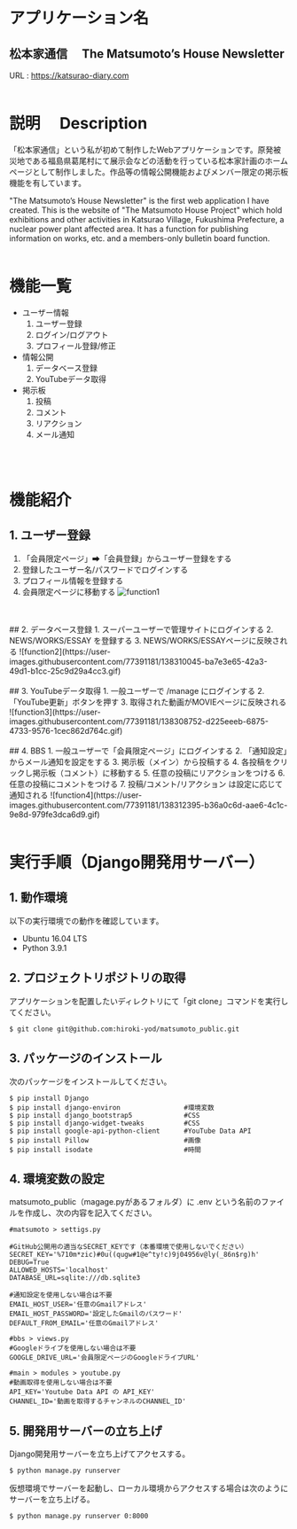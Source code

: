 # アプリケーション名
## 松本家通信 &emsp;The Matsumoto’s House Newsletter
URL : https://katsurao-diary.com
<br>
<br>

# 説明 &emsp;Description
「松本家通信」という私が初めて制作したWebアプリケーションです。原発被災地である福島県葛尾村にて展示会などの活動を行っている松本家計画のホームページとして制作しました。作品等の情報公開機能およびメンバー限定の掲示板機能を有しています。

"The Matsumoto’s House Newsletter" is the first web application I have created. This is the website of "The Matsumoto House Project" which hold exhibitions and other activities in Katsurao Village, Fukushima Prefecture, a nuclear power plant affected area. It has a function for publishing information on works, etc. and a members-only bulletin board function.
<br>
<br>

# 機能一覧
- ユーザー情報
    1. ユーザー登録
    2. ログイン/ログアウト
    3. プロフィール登録/修正
- 情報公開
    1. データベース登録
    2. YouTubeデータ取得
- 掲示板
    1. 投稿
    2. コメント
    3. リアクション
    4. メール通知
<br>
<br>

# 機能紹介
## 1. ユーザー登録
1. 「会員限定ページ」➡「会員登録」からユーザー登録をする
2. 登録したユーザー名/パスワードでログインする
3. プロフィール情報を登録する
4. 会員限定ページに移動する
![function1](https://user-images.githubusercontent.com/77391181/138307239-f3cfe657-0880-47ce-a967-ba497398d05b.gif)
<br>
<br>
## 2. データベース登録
1. スーパーユーザーで管理サイトにログインする
2. NEWS/WORKS/ESSAY を登録する
3. NEWS/WORKS/ESSAYページに反映される
![function2](https://user-images.githubusercontent.com/77391181/138310045-ba7e3e65-42a3-49d1-b1cc-25c9d29a4cc3.gif)
<br>
<br>
## 3. YouTubeデータ取得
1. 一般ユーザーで /manage にログインする
2. 「YouTube更新」ボタンを押す
3. 取得された動画がMOVIEページに反映される
![function3](https://user-images.githubusercontent.com/77391181/138308752-d225eeeb-6875-4733-9576-1cec862d764c.gif)
<br>
<br>
## 4. BBS
1. 一般ユーザーで「会員限定ページ」にログインする
2. 「通知設定」からメール通知を設定をする
3. 掲示板（メイン）から投稿する
4. 各投稿をクリックし掲示板（コメント）に移動する
5. 任意の投稿にリアクションをつける
6. 任意の投稿にコメントをつける
7. 投稿/コメント/リアクション は設定に応じて通知される
![function4](https://user-images.githubusercontent.com/77391181/138312395-b36a0c6d-aae6-4c1c-9e8d-979fe3dca6d9.gif)
<br>
<br>

# 実行手順（Django開発用サーバー）
## 1. 動作環境
以下の実行環境での動作を確認しています。
- Ubuntu 16.04 LTS
- Python 3.9.1

## 2. プロジェクトリポジトリの取得
アプリケーションを配置したいディレクトリにて「git clone」コマンドを実行してください。
```console
$ git clone git@github.com:hiroki-yod/matsumoto_public.git
```

## 3. パッケージのインストール
次のパッケージをインストールしてください。
```console
$ pip install Django
$ pip install django-environ                #環境変数
$ pip install django_bootstrap5             #CSS
$ pip install django-widget-tweaks          #CSS
$ pip install google-api-python-client      #YouTube Data API
$ pip install Pillow                        #画像
$ pip install isodate                       #時間
```

## 4. 環境変数の設定
matsumoto_public（magage.pyがあるフォルダ）に .env という名前のファイルを作成し、次の内容を記入てください。
```.env
#matsumoto > settigs.py

#GitHub公開用の適当なSECRET_KEYです（本番環境で使用しないでください）
SECRET_KEY='%710m*zic)#0u((qugw#1@e^ty!c)9j04956v@ly(_86n$rg)h'
DEBUG=True
ALLOWED_HOSTS='localhost'
DATABASE_URL=sqlite:///db.sqlite3

#通知設定を使用しない場合は不要
EMAIL_HOST_USER='任意のGmailアドレス'
EMAIL_HOST_PASSWORD='設定したGmailのパスワード'
DEFAULT_FROM_EMAIL='任意のGmailアドレス'

#bbs > views.py
#Googleドライブを使用しない場合は不要
GOOGLE_DRIVE_URL='会員限定ページのGoogleドライブURL'

#main > modules > youtube.py
#動画取得を使用しない場合は不要
API_KEY='Youtube Data API の API_KEY'
CHANNEL_ID='動画を取得するチャンネルのCHANNEL_ID'
```


## 5. 開発用サーバーの立ち上げ
Django開発用サーバーを立ち上げてアクセスする。
```console
$ python manage.py runserver
```
仮想環境でサーバーを起動し、ローカル環境からアクセスする場合は次のようにサーバーを立ち上げる。
```console
$ python manage.py runserver 0:8000
```

